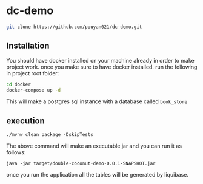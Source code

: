 # dc-demo

```bash
git clone https://github.com/pouyan021/dc-demo.git
```

## Installation

You should have docker installed on your machine already in order to make project work.
once you make sure to have docker installed. run the following in project root folder:

```bash
cd docker
docker-compose up -d 
```

This will make a postgres sql instance with a database called ```book_store```
## execution
```
./mvnw clean package -DskipTests
```
The above command will make an executable jar and you can run it as follows:
```
java -jar target/double-coconut-demo-0.0.1-SNAPSHOT.jar
```
once you run the application all the tables will be generated by liquibase.
